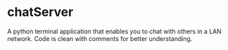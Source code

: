 # chatServer
A python terminal application that enables you to chat with others in a LAN network.
Code is clean with comments for better understanding.
